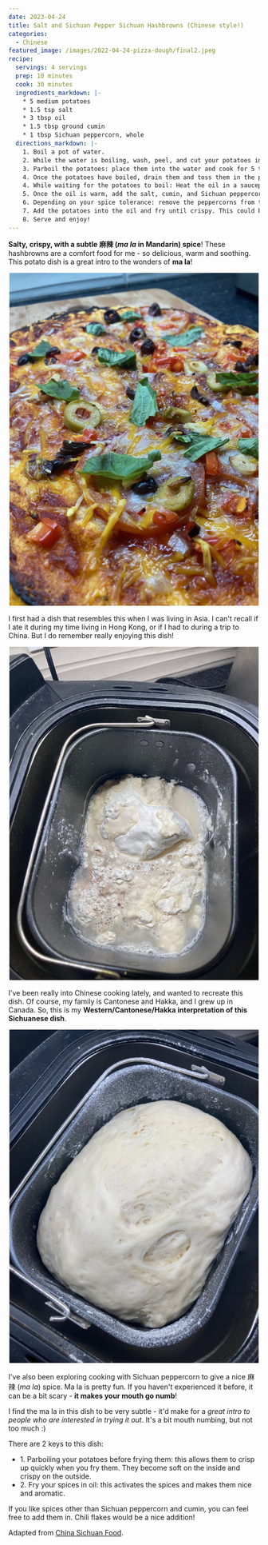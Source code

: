 ```yaml
---
date: 2023-04-24
title: Salt and Sichuan Pepper Sichuan Hashbrowns (Chinese style!)
categories:
  - Chinese
featured_image: /images/2022-04-24-pizza-dough/final2.jpeg
recipe:
  servings: 4 servings
  prep: 10 minutes
  cook: 30 minutes
  ingredients_markdown: |-
    * 5 medium potatoes
    * 1.5 tsp salt
    * 3 tbsp oil
    * 1.5 tbsp ground cumin
    * 1 tbsp Sichuan peppercorn, whole
  directions_markdown: |-
    1. Boil a pot of water.
    2. While the water is boiling, wash, peel, and cut your potatoes into bite sized cubes.
    3. Parboil the potatoes: place them into the water and cook for 5 to 7 minutes until soft.
    4. Once the potatoes have boiled, drain them and toss them in the pan or your colander. This will make the potatoes fluffy and will result in them crispy up nicely when stir fried.
    4. While waiting for the potatoes to boil: Heat the oil in a saucepan over low heat.
    5. Once the oil is warm, add the salt, cumin, and Sichuan peppercorns until aromatic.
    6. Depending on your spice tolerance: remove the peppercorns from the pan carefully, keeping as much oil in the pan as possible. If you like spice, keep the peppercorns in! (I remove them).
    7. Add the potatoes into the oil and fry until crispy. This could be between 10 to 20 minutes depending on how hot your stove gets.
    8. Serve and enjoy!
---
```


**Salty, crispy, with a subtle 麻辣 (*ma la* in Mandarin) spice**! These hashbrowns are a comfort food for me - so delicious, warm and soothing. This potato dish is a great intro to the wonders of **ma la**!

<p align="center">
<img src="/images/2022-04-24-pizza-dough/final.jpeg" width="500">
</p>

I first had a dish that resembles this when I was living in Asia. I can't recall if I ate it during my time living in Hong Kong, or if I had to during a trip to China. But I do remember really enjoying this dish!

<p align="center">
<img src="/images/2022-04-24-pizza-dough/dough.jpeg" width="500">
</p>

I've been really into Chinese cooking lately, and wanted to recreate this dish. Of course, my family is Cantonese and Hakka, and I grew up in Canada. So, this is my **Western/Cantonese/Hakka interpretation of this Sichuanese dish**.

<p align="center">
<img src="/images/2022-04-24-pizza-dough/doughrisen.jpeg" width="500">
</p>

I've also been exploring cooking with Sichuan peppercorn to give a nice 麻辣 (*ma la*) spice. Ma la is pretty fun. If you haven't experienced it before, it can be a bit scary - **it makes your mouth go numb**! 


I find the ma la in this dish to be very subtle - it'd make for a *great intro to people who are interested in trying it out*. It's a bit mouth numbing, but not too much :) 


There are 2 keys to this dish:
<ul>
<li>1. Parboiling your potatoes before frying them: this allows them to crisp up quickly when you fry them. They become soft on the inside and crispy on the outside.</li>
<li>2. Fry your spices in oil: this activates the spices and makes them nice and aromatic.</li>
</ul>

If you like spices other than Sichuan peppercorn and cumin, you can feel free to add them in. Chili flakes would be a nice addition!

Adapted from [China Sichuan Food](https://www.chinasichuanfood.com/sauteed-small-potatoes-with-salt-and-pepper/).
